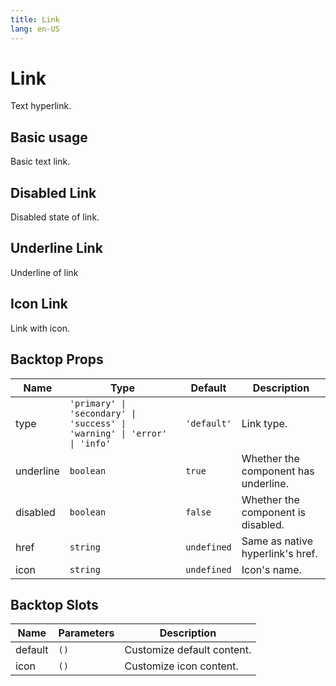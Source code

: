 ```yaml
---
title: Link
lang: en-US
---
```


# Link <new-badge/>

Text hyperlink.

## Basic usage

Basic text link.

<demo src="../example/link/basic.vue"></demo>

## Disabled Link

Disabled state of link.

<demo src="../example/link/disabled.vue"></demo>

## Underline Link

Underline of link

<demo src="../example/link/underline.vue"></demo>

## Icon Link

Link with icon.

<demo src="../example/link/icon.vue"></demo>

## Backtop Props
| Name | Type | Default | Description |
| --- | --- | --- | --- |
| type | `'primary' \| 'secondary' \| 'success' \| 'warning' \| 'error' \| 'info'` | `'default'` | Link type. |
| underline | `boolean` | `true` | Whether the component has underline.  |
| disabled | `boolean` | `false` |  Whether the component is disabled.  |
| href | `string` | `undefined` | Same as native hyperlink's href. |
| icon | `string` | `undefined` | Icon's name. |

## Backtop Slots
| Name | Parameters | Description | 
| --- | --- | --- |
| default | `()` | Customize default content. |
| icon | `()` | Customize icon content. |
